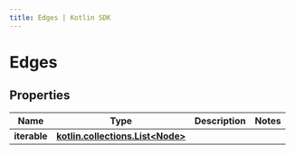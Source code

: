 ```yaml
---
title: Edges | Kotlin SDK
---
```




# Edges

## Properties
Name | Type | Description | Notes
------------ | ------------- | ------------- | -------------
**iterable** | [**kotlin.collections.List&lt;Node&gt;**](Node) |  | 





